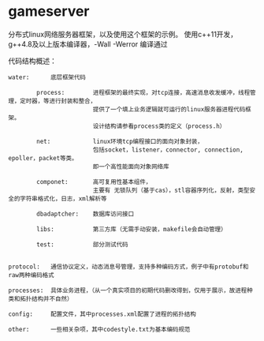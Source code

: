 # gameserver

分布式linux网络服务器框架，以及使用这个框架的示例。
使用c++11开发，g++4.8及以上版本编译器，-Wall -Werror 编译通过


代码结构概述：


    water:      底层框架代码

            process:        进程框架的最终实现，对tcp连接，高速消息收发缓冲，线程管理，定时器，等进行封装和整合，
                            提供了一个填上业务逻辑就可运行的linux服务器进程代码框架。
                            设计结构请参看process类的定义（process.h）

            net:            linux环境tcp编程接口的面向对象封装，
                            包括socket，listener，connector, connection, epoller，packet等类。
                            即一个高性能面向对象网络库

            componet:       高可复用性基本组件，
                            主要有 无锁队列（基于cas），stl容器序列化，反射，类型安全的字符串格式化，日志，xml解析等

            dbadaptcher:    数据库访问接口

            libs:           第三方库（无需手动安装，makefile会自动管理）

            test:           部分测试代码


    protocol:   通信协议定义，动态消息号管理，支持多种编码方式，例子中有protobuf和raw两种编码格式

    processes:  具体业务进程，（从一个真实项目的初期代码删改得到，仅用于展示，故进程种类和拓扑结构并不自然）

    config:     配置文件，其中processes.xml配置了进程的拓扑结构

    other:      一些相关杂项，其中codestyle.txt为基本编码规范


